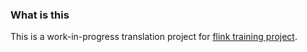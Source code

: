 ### What is this
This is a work-in-progress translation project for [flink training project](https://training.ververica.com/).
